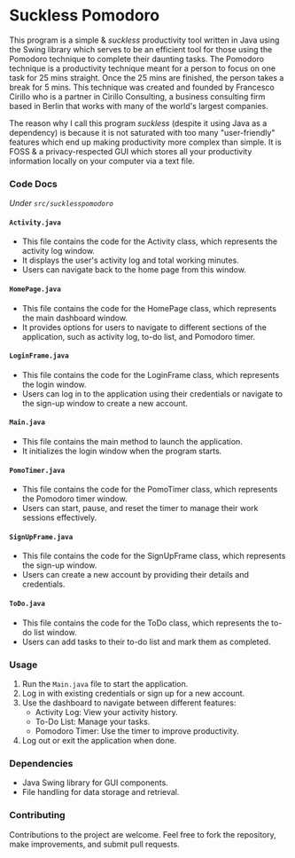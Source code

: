 # Suckless Pomodoro

This program is a simple & *suckless* productivity tool written in Java using the Swing library which serves to be an efficient tool for those using the Pomodoro technique to complete their daunting tasks. The Pomodoro technique is a productivity technique meant for a person to focus on one task for 25 mins straight. Once the 25 mins are finished, the person takes a break for 5 mins. This technique was created and founded by Francesco Cirillo who is a partner in Cirillo Consulting, a business consulting firm based in Berlin that works with many of the world's largest companies. 

The reason why I call this program *suckless* (despite it using Java as a dependency) is because it is not saturated with too many "user-friendly" features which end up making productivity more complex than simple. It is FOSS & a privacy-respected GUI which stores all your productivity information locally on your computer via a text file. 

### Code Docs
*Under `src/sucklesspomodoro`*

#### `Activity.java`

- This file contains the code for the Activity class, which represents the activity log window.
- It displays the user's activity log and total working minutes.
- Users can navigate back to the home page from this window.

#### `HomePage.java`

- This file contains the code for the HomePage class, which represents the main dashboard window.
- It provides options for users to navigate to different sections of the application, such as activity log, to-do list, and Pomodoro timer.

#### `LoginFrame.java`

- This file contains the code for the LoginFrame class, which represents the login window.
- Users can log in to the application using their credentials or navigate to the sign-up window to create a new account.

#### `Main.java`

- This file contains the main method to launch the application.
- It initializes the login window when the program starts.

#### `PomoTimer.java`

- This file contains the code for the PomoTimer class, which represents the Pomodoro timer window.
- Users can start, pause, and reset the timer to manage their work sessions effectively.

#### `SignUpFrame.java`

- This file contains the code for the SignUpFrame class, which represents the sign-up window.
- Users can create a new account by providing their details and credentials.

#### `ToDo.java`

- This file contains the code for the ToDo class, which represents the to-do list window.
- Users can add tasks to their to-do list and mark them as completed.

### Usage

1. Run the `Main.java` file to start the application.
2. Log in with existing credentials or sign up for a new account.
3. Use the dashboard to navigate between different features:
   - Activity Log: View your activity history.
   - To-Do List: Manage your tasks.
   - Pomodoro Timer: Use the timer to improve productivity.
4. Log out or exit the application when done.

### Dependencies

- Java Swing library for GUI components.
- File handling for data storage and retrieval.

### Contributing

Contributions to the project are welcome. Feel free to fork the repository, make improvements, and submit pull requests.
